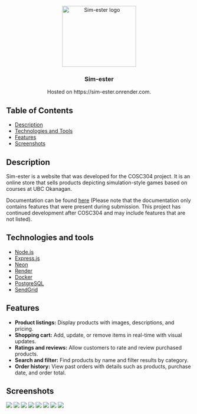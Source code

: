 <p align="center">
  <a href="https://sim-ester.onrender.com/">
    <img src="public/images/totallynotubc.png" alt="Sim-ester logo" width="200" height="165">
  </a>
</p>

<h3 align="center">Sim-ester</h3>

<p align="center">
  Hosted on <a>https://sim-ester.onrender.com</a>.
  <br>
</p>

## Table of Contents
- [Description](#description)
- [Technologies and Tools](#technologies-and-tools)
- [Features](#features)
- [Screenshots](#screenshots)

## Description
Sim-ester is a website that was developed for the COSC304 project. It is an online store that sells products depicting simulation-style games based on courses at UBC Okanagan.

Documentation can be found [here](https://cmps-people.ok.ubc.ca/rlawrenc/teaching/304/Project/Samples/2024/2024_develop_1.pdf) (Please note that the documentation only contains features that were present during submission. This project has continued development after COSC304 and may include features that are not listed).

## Technologies and tools
- [Node.js](https://nodejs.org/en)
- [Express.js](https://expressjs.com/)
- [Neon](https://console.neon.tech/)
- [Render](https://render.com/)
- [Docker](https://www.docker.com/)
- [PostgreSQL](https://www.postgresql.org/)
- [SendGrid](https://sendgrid.com/en-us)

## Features
- **Product listings:** Display products with images, descriptions, and pricing.
- **Shopping cart:** Add, update, or remove items in real-time with visual updates.
- **Ratings and reviews:** Allow customers to rate and review purchased products.
- **Search and filter:** Find products by name and filter results by category.
- **Order history:** View past orders with details such as products, purchase date, and order total.

## Screenshots
![](public/images/screenshot01.png)
![](public/images/screenshot02.png)
![](public/images/screenshot03.png)
![](public/images/screenshot04.png)
![](public/images/screenshot05.png)
![](public/images/screenshot06.png)
![](public/images/screenshot07.png)
![](public/images/screenshot08.png)